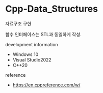 # Cpp-Data_Structures
자료구조 구현

함수 인터페이스는 STL과 동일하게 작성.

development information
- Windows 10
- Visual Studio2022
- C++20

reference
- https://en.cppreference.com/w/
